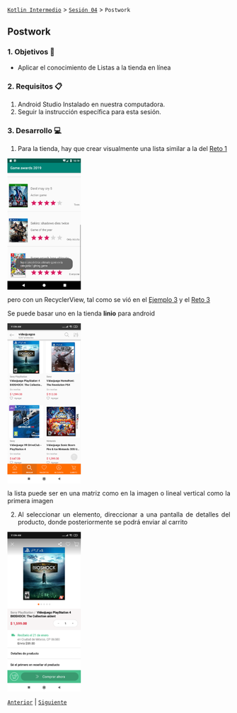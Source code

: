 [`Kotlin Intermedio`](../../Readme.md) > [`Sesión 04`](../Readme.md) > `Postwork`

## Postwork

<div style="text-align: justify;">

### 1. Objetivos :dart:

- Aplicar el conocimiento de Listas a la tienda en línea

### 2. Requisitos :clipboard:

1. Android Studio Instalado en nuestra computadora.
2. Seguir la instrucción específica para esta sesión.

### 3. Desarrollo :computer:

1. Para la tienda, hay que crear visualmente una lista similar a la del [Reto 1](../Reto-01) 

<img src="../Ejemplo-01a/result.png" width="33%" align="center"/>


pero con un RecyclerView, tal como se vió en el [Ejemplo 3](../Ejemplo-03) y el [Reto 3](../Reto-03)

Se puede basar uno en la tienda **linio** para android

<img src="list.png" width="33%" align="center"/>

la lista puede ser en una matriz como en la imagen o lineal vertical como la primera imagen

2. Al seleccionar un elemento, direccionar a una pantalla de detalles del producto, donde posteriormente se podrá enviar al carrito

<img src="details.png" width="33%" align="center"/>



[`Anterior`](../Proyecto/Readme.md) | [`Siguiente`](../../Sesion-05/Readme.md)




</div>
